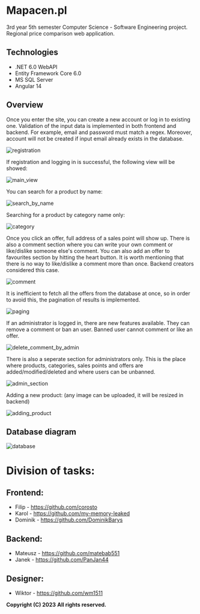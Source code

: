 # Mapacen.pl
3rd year 5th semester Computer Science - Software Engineering project.
Regional price comparison web application.

## Technologies
* .NET 6.0 WebAPI
* Entity Framework Core 6.0
* MS SQL Server
* Angular 14

## Overview
Once you enter the site, you can create a new account or log in to existing one.
Validation of the input data is implemented in both frontend and backend. For example, email and password must match a regex. Moreover, account will not be created if input email already exists in the database.

![registration](https://i.postimg.cc/GmNrhLB0/rejestracja.png)

If registration and logging in is successful, the following view will be showed:

![main_view](https://i.postimg.cc/CKXjNqzv/po-Zalogowaniu.png)

You can search for a product by name:

![search_by_name](https://i.postimg.cc/HxmLdYKY/wyszukiwanie-Po-Nazwie.png)

Searching for a product by category name only:

![category](https://i.postimg.cc/zBc7MG0B/zmiana-Kategorii.png)

Once you click an offer, full address of a sales point will show up. There is also a comment section where you can write your own comment or like/dislike someone else's comment. You can also add an offer to favourites section by hitting the heart button. It is worth mentioning that there is no way to like/dislike a comment more than once. Backend creators considered this case.

![comment](https://i.postimg.cc/yNbwyvmw/komentowanie-ILikowanie.png)

It is inefficient to fetch all the offers from the database at once, so in order to avoid this, the pagination of results is implemented.

![paging](https://i.postimg.cc/gJBB3Dhn/zmiana-Strony.png)

If an administrator is logged in, there are new features available. They can remove a comment or ban an user. Banned user cannot comment or like an offer.

![delete_comment_by_admin](https://i.postimg.cc/vTh7W8kX/admin-Usuwanie-Komentarza-IBlokowanie.png)

There is also a seperate section for administrators only. This is the place where products, categories, sales points and offers are added/modified/deleted and where users can be unbanned.

![admin_section](https://i.postimg.cc/gjzt97PS/panel-Admina-Wybor.png)

Adding a new product: (any image can be uploaded, it will be resized in backend)

![adding_product](https://i.postimg.cc/J0hw30tz/panel-Admina-Dodawanie-Produktu.png)

## Database diagram

![database](https://i.postimg.cc/zGxxW7KK/schemat-Bazy.png)

# Division of tasks:

## Frontend:
- Filip - https://github.com/corosto
- Karol - https://github.com/my-memory-leaked
- Dominik - https://github.com/DominikBarys

## Backend:
- Mateusz - https://github.com/matebab551
- Janek - https://github.com/PanJan44

## Designer:
- Wiktor - https://github.com/wm1511

**Copyright (C) 2023**
**All rights reserved.**
